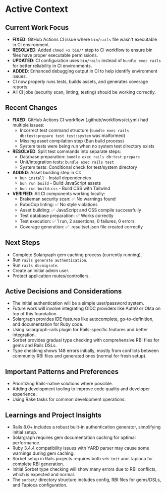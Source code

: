 # Active Context

## Current Work Focus

- **FIXED**: GitHub Actions CI issue where `bin/rails` file wasn't executable in CI environment.
- **RESOLVED**: Added `chmod +x bin/*` step to CI workflow to ensure bin files have proper executable permissions.
- **UPDATED**: CI configuration uses `bin/rails` instead of `bundle exec rails` for better reliability in CI environments.
- **ADDED**: Enhanced debugging output in CI to help identify environment issues.
- CI now properly runs tests, builds assets, and generates coverage reports.
- All CI jobs (security scan, linting, testing) should be working correctly.

## Recent Changes

- **FIXED**: GitHub Actions CI workflow (.github/workflows/ci.yml) had multiple issues:
  - Incorrect test command structure (`bundle exec rails db:test:prepare test test:system` was malformed)
  - Missing asset compilation step (Bun build process)
  - System tests were being run when no system test directory exists
- **RESOLVED**: Split test commands into separate steps:
  - Database preparation: `bundle exec rails db:test:prepare`
  - Unit/integration tests: `bundle exec rails test`
  - System tests: Conditional check for test/system directory
- **ADDED**: Asset building step in CI:
  - `bun install` - Install dependencies
  - `bun run build` - Build JavaScript assets
  - `bun run build:css` - Build CSS with Tailwind
- **VERIFIED**: All CI components working locally:
  - Brakeman security scan: ✅ No warnings found
  - RuboCop linting: ✅ No style violations
  - Asset building: ✅ JavaScript and CSS compile successfully
  - Test database preparation: ✅ Works correctly
  - Test execution: ✅ 1 run, 2 assertions, 0 failures, 0 errors
  - Coverage generation: ✅ .resultset.json file created correctly

## Next Steps

- Complete Solargraph gem caching process (currently running).
- Run `rails generate authentication`.
- Run `rails db:migrate`.
- Create an initial admin user.
- Protect application routes/controllers.

## Active Decisions and Considerations

- The initial authentication will be a simple user/password system.
- Future work will involve integrating OIDC providers like Auth0 or Okta on top of this foundation.
- Solargraph provides IDE features like autocomplete, go-to-definition, and documentation for Ruby code.
- Using solargraph-rails plugin for Rails-specific features and better integration.
- Sorbet provides gradual type checking with comprehensive RBI files for gems and Rails DSLs.
- Type checking shows 148 errors initially, mostly from conflicts between community RBI files and generated ones (normal for fresh setup).

## Important Patterns and Preferences

- Prioritizing Rails-native solutions where possible.
- Adding development tooling to improve code quality and developer experience.
- Using Rake tasks for common development operations.

## Learnings and Project Insights

- Rails 8.0+ includes a robust built-in authentication generator, simplifying initial setup.
- Solargraph requires gem documentation caching for optimal performance.
- Ruby 3.4.4 compatibility issues with YARD parser may cause some warnings during gem caching.
- Sorbet setup in Rails projects requires both `srb init` and Tapioca for complete RBI generation.
- Initial Sorbet type checking will show many errors due to RBI conflicts, which is expected and normal.
- The `sorbet/` directory structure includes config, RBI files for gems/DSLs, and Tapioca configuration.
